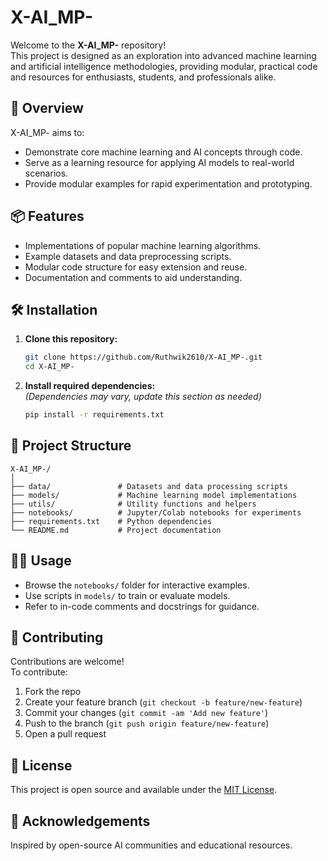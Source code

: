 # X-AI_MP-

Welcome to the **X-AI_MP-** repository!  
This project is designed as an exploration into advanced machine learning and artificial intelligence methodologies, providing modular, practical code and resources for enthusiasts, students, and professionals alike.

## 🚀 Overview

X-AI_MP- aims to:

- Demonstrate core machine learning and AI concepts through code.
- Serve as a learning resource for applying AI models to real-world scenarios.
- Provide modular examples for rapid experimentation and prototyping.

## 📦 Features

- Implementations of popular machine learning algorithms.
- Example datasets and data preprocessing scripts.
- Modular code structure for easy extension and reuse.
- Documentation and comments to aid understanding.

## 🛠️ Installation

1. **Clone this repository:**
   ```bash
   git clone https://github.com/Ruthwik2610/X-AI_MP-.git
   cd X-AI_MP-
   ```
2. **Install required dependencies:**  
   *(Dependencies may vary, update this section as needed)*
   ```bash
   pip install -r requirements.txt
   ```

## 📂 Project Structure

```plaintext
X-AI_MP-/
│
├── data/               # Datasets and data processing scripts
├── models/             # Machine learning model implementations
├── utils/              # Utility functions and helpers
├── notebooks/          # Jupyter/Colab notebooks for experiments
├── requirements.txt    # Python dependencies
└── README.md           # Project documentation
```

## 🧑‍💻 Usage

- Browse the `notebooks/` folder for interactive examples.
- Use scripts in `models/` to train or evaluate models.
- Refer to in-code comments and docstrings for guidance.

## 🤝 Contributing

Contributions are welcome!  
To contribute:

1. Fork the repo
2. Create your feature branch (`git checkout -b feature/new-feature`)
3. Commit your changes (`git commit -am 'Add new feature'`)
4. Push to the branch (`git push origin feature/new-feature`)
5. Open a pull request

## 📄 License

This project is open source and available under the [MIT License](LICENSE).

## 🙏 Acknowledgements

Inspired by open-source AI communities and educational resources.
